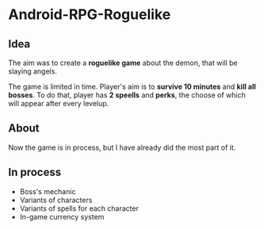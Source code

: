 # Android-RPG-Roguelike

## Idea
The aim was to create a **roguelike game** about the demon, that will be slaying angels. 

The game is limited in time. Player's aim is to **survive 10 minutes** and **kill all bosses**. To do that, player has **2 speells** and **perks**, the choose of which will appear after every levelup.

## About
Now the game is in process, but I have already did the most part of it.

## In process
* Boss's mechanic 
* Variants of characters
* Variants of spells for each character
* In-game currency system

